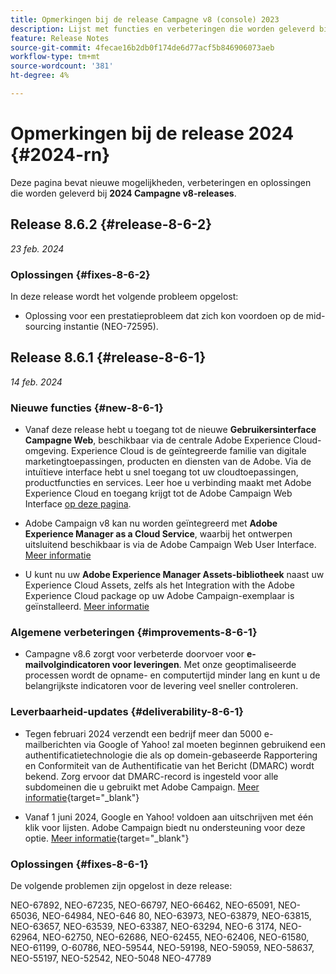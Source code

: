 ```yaml
---
title: Opmerkingen bij de release Campagne v8 (console) 2023
description: Lijst met functies en verbeteringen die worden geleverd bij de 2023-campagne v8-releases
feature: Release Notes
source-git-commit: 4fecae16b2db0f174de6d77acf5b846906073aeb
workflow-type: tm+mt
source-wordcount: '381'
ht-degree: 4%

---
```


# Opmerkingen bij de release 2024 {#2024-rn}

Deze pagina bevat nieuwe mogelijkheden, verbeteringen en oplossingen die worden geleverd bij **2024 Campagne v8-releases**.


## Release 8.6.2 {#release-8-6-2}

_23 feb. 2024_

### Oplossingen {#fixes-8-6-2}

In deze release wordt het volgende probleem opgelost:

* Oplossing voor een prestatieprobleem dat zich kon voordoen op de mid-sourcing instantie (NEO-72595).

## Release 8.6.1 {#release-8-6-1}

_14 feb. 2024_

### Nieuwe functies {#new-8-6-1}

* Vanaf deze release hebt u toegang tot de nieuwe **Gebruikersinterface Campagne Web**, beschikbaar via de centrale Adobe Experience Cloud-omgeving. Experience Cloud is de geïntegreerde familie van digitale marketingtoepassingen, producten en diensten van de Adobe. Via de intuïtieve interface hebt u snel toegang tot uw cloudtoepassingen, productfuncties en services. Leer hoe u verbinding maakt met Adobe Experience Cloud en toegang krijgt tot de Adobe Campaign Web Interface [op deze pagina](campaign-ui.md#ac-web-ui).


* Adobe Campaign v8 kan nu worden geïntegreerd met **Adobe Experience Manager as a Cloud Service**, waarbij het ontwerpen uitsluitend beschikbaar is via de Adobe Campaign Web User Interface. [Meer informatie](../connect/ac-aem.md)

* U kunt nu uw **Adobe Experience Manager Assets-bibliotheek** naast uw Experience Cloud Assets, zelfs als het Integration with the Adobe Experience Cloud package op uw Adobe Campaign-exemplaar is geïnstalleerd. [Meer informatie](../connect/ac-aem.md#assets-library)

### Algemene verbeteringen {#improvements-8-6-1}

* Campagne v8.6 zorgt voor verbeterde doorvoer voor **e-mailvolgindicatoren voor leveringen**. Met onze geoptimaliseerde processen wordt de opname- en computertijd minder lang en kunt u de belangrijkste indicatoren voor de levering veel sneller controleren.


### Leverbaarheid-updates {#deliverability-8-6-1}

* Tegen februari 2024 verzendt een bedrijf meer dan 5000 e-mailberichten via Google of Yahoo! zal moeten beginnen gebruikend een authentificatietechnologie die als op domein-gebaseerde Rapportering en Conformiteit van de Authentificatie van het Bericht (DMARC) wordt bekend. Zorg ervoor dat DMARC-record is ingesteld voor alle subdomeinen die u gebruikt met Adobe Campaign. [Meer informatie](https://experienceleague.adobe.com/docs/deliverability-learn/deliverability-best-practice-guide/additional-resources/technotes/implement-dmarc.html?lang=nl){target="_blank"}

* Vanaf 1 juni 2024, Google en Yahoo! voldoen aan uitschrijven met één klik voor lijsten. Adobe Campaign biedt nu ondersteuning voor deze optie. [Meer informatie](https://experienceleague.adobe.com/docs/deliverability-learn/deliverability-best-practice-guide/additional-resources/campaign/acc-technical-recommendations.html#one-click-list-unsubscribe){target="_blank"}


### Oplossingen {#fixes-8-6-1}

De volgende problemen zijn opgelost in deze release:

NEO-67892, NEO-67235, NEO-66797, NEO-66462, NEO-65091, NEO-65036, NEO-64984, NEO-646 80, NEO-63973, NEO-63879, NEO-63815, NEO-63657, NEO-63539, NEO-63387, NEO-63294, NEO-6 3174, NEO-62964, NEO-62750, NEO-62686, NEO-62455, NEO-62406, NEO-61580, NEO-61199, O-60786, NEO-59544, NEO-59198, NEO-59059, NEO-58637, NEO-55197, NEO-52542, NEO-5048 NEO-47789